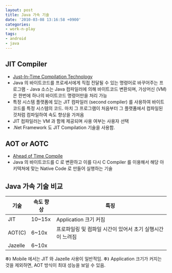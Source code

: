 ```yaml
---
layout: post
title: Java 가속 기술
date: '2010-03-08 13:16:58 +0900'
categories:
- work-n-play
tags:
- android
- java
---
```


## JIT Compiler

- [Just-In-Time Compilation Technology](http://en.wikipedia.org/wiki/Just-in-time_compilation)
- Java 의 바이트코드를 프로세서에게 직접 전달될 수 있는 명령어로 바꾸어주는 프로그램
- Java 소스는 Java 컴파일러에 의해 바이트코드 변환되며, 가상머신 (VM) 은 한번에 하나의 바이트코드 명령어만을 처리 가능
- 특정 시스템 플랫폼에 있는 JIT 컴파일러 (second compiler) 를 사용하여 바이트코드를 특정 시스템의 코드. 마치 그 프로그램이 처음부터 그 플랫폼에서 컴파일된 것처럼 컴파일하여 속도 향상을 가져옴
- JIT 컴파일러는 VM 과 함께 제공되며 사용 여부는 사용자 선택
- .Net Framework 도 JIT Compilation 기술을 사용함.

## AOT or AOTC

- [Ahead of Time Compile](http://en.wikipedia.org/wiki/AOT_compiler)
- Java 의 바이트코드를 C 로 변환하고 이를 다시 C Compiler 를 이용해서 해당 아키텍쳐에 맞는 Native Code 로 만들어 실행하는 기술

## Java 가속 기술 비교

기술|속도 향상|특징
---|---|---
JIT|10~15x|Application 크기 커짐
AOT(C)|6~10x|프로파일링 및 컴파일 시간이 있어서 초기 실행시간이 느려짐
Jazelle|6~10x|

**`주)`** Mobile 에서는 JIT 와 Jazelle 사용이 일반적임.
**`주)`** Application 크기가 커지는 것을 제외하면, AOT 방식이 최대 성능을 보일 수 있음.
